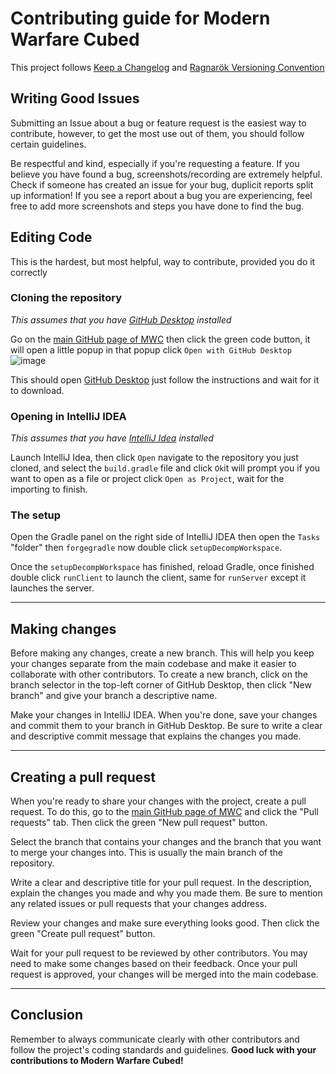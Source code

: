 # Contributing guide for Modern Warfare Cubed

This project follows [Keep a Changelog] and [Ragnarök Versioning Convention]

## Writing Good Issues

Submitting an Issue about a bug or feature request is the easiest way to contribute, however, to get the most use out of them, you should follow certain guidelines. 

Be respectful and kind, especially if you're requesting a feature. If you believe you have found a bug, screenshots/recording are extremely helpful. Check if someone has created an issue for your bug, duplicit reports split up information! If you see a report about a bug you are experiencing, feel free to add more screenshots and steps you have done to find the bug.      

## Editing Code
This is the hardest, but most helpful, way to contribute, provided you do it correctly    

### Cloning the repository

*This assumes that you have [GitHub Desktop] installed*

Go on the [main GitHub page of MWC] then click the green code button, it will open a little popup in that popup click `Open with GitHub Desktop`
![image](https://user-images.githubusercontent.com/82710983/221866888-fe7a72ce-52bd-4955-b10e-0de36e6676b9.png)

This should open [GitHub Desktop] just follow the instructions and wait for it to download.

### Opening in IntelliJ IDEA

*This assumes that you have [IntelliJ Idea] installed*

Launch IntelliJ Idea, then click `Open` navigate to the repository you just cloned, and select the `build.gradle` file and click `Ok`it will prompt you if you want to open as a file or project click `Open as Project`, wait for the importing to finish.

### The setup

Open the Gradle panel on the right side of IntelliJ IDEA then open the `Tasks` "folder" then `forgegradle` now double click `setupDecompWorkspace`.

Once the `setupDecompWorkspace` has finished, reload Gradle, once finished double click `runClient` to launch the client, same for `runServer` except it launches the server.


---

## Making changes

Before making any changes, create a new branch. This will help you keep your changes separate from the main codebase and make it easier to collaborate with other contributors. To create a new branch, click on the branch selector in the top-left corner of GitHub Desktop, then click "New branch" and give your branch a descriptive name.

Make your changes in IntelliJ IDEA. When you're done, save your changes and commit them to your branch in GitHub Desktop. Be sure to write a clear and descriptive commit message that explains the changes you made.

---

## Creating a pull request

When you're ready to share your changes with the project, create a pull request. To do this, go to the [main GitHub page of MWC] and click the "Pull requests" tab. Then click the green "New pull request" button.

Select the branch that contains your changes and the branch that you want to merge your changes into. This is usually the main branch of the repository.

Write a clear and descriptive title for your pull request. In the description, explain the changes you made and why you made them. Be sure to mention any related issues or pull requests that your changes address.

Review your changes and make sure everything looks good. Then click the green "Create pull request" button.

Wait for your pull request to be reviewed by other contributors. You may need to make some changes based on their feedback. Once your pull request is approved, your changes will be merged into the main codebase.

---

## Conclusion
Remember to always communicate clearly with other contributors and follow the project's coding standards and guidelines. __Good luck with your contributions to Modern Warfare Cubed!__


[Keep a Changelog]: https://keepachangelog.com/en/1.0.0/
[Ragnarök Versioning Convention]: https://gist.github.com/Desoroxxx/5d4a45785ce19a6653ba99f72325c703

[Main GitHub page of MWC]: https://github.com/Paneedah/Modern-Warfare-Cubed
[GitHub Desktop]: https://desktop.github.com/
[IntelliJ Idea]: https://www.jetbrains.com/idea/
